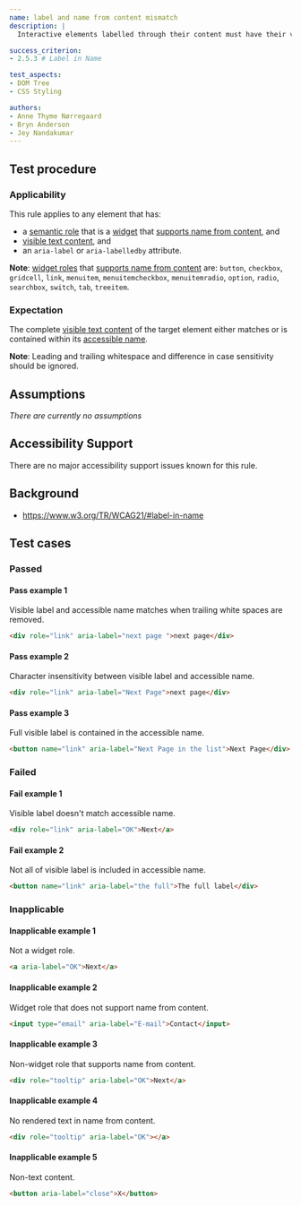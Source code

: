 ```yaml
---
name: label and name from content mismatch
description: |
  Interactive elements labelled through their content must have their visible label as part of their accessible name

success_criterion:
- 2.5.3 # Label in Name

test_aspects:
- DOM Tree
- CSS Styling

authors:
- Anne Thyme Nørregaard
- Bryn Anderson
- Jey Nandakumar
---
```


## Test procedure

### Applicability

This rule applies to any element that has:
* a [semantic role](#semantic-role) that is a [widget](https://www.w3.org/TR/wai-aria-1.1/#widget_roles) that [supports name from content](https://www.w3.org/TR/wai-aria-1.1/#namefromcontent), and 
* [visible text content](#visible-text-content), and
* an `aria-label` or `aria-labelledby` attribute.

**Note**: [widget roles](https://www.w3.org/TR/wai-aria-1.1/#widget_roles) that [supports name from content](https://www.w3.org/TR/wai-aria-1.1/#namefromcontent) are: `button`, `checkbox`, `gridcell`, `link`, `menuitem`, `menuitemcheckbox`, `menuitemradio`, `option`, `radio`, `searchbox`, `switch`, `tab`, `treeitem`.

### Expectation

The complete [visible text content](#visible-text-content) of the target element either matches or is contained within its [accessible name](#accessible-name).

**Note**: Leading and trailing whitespace and difference in case sensitivity should be ignored.

## Assumptions

_There are currently no assumptions_

## Accessibility Support

There are no major accessibility support issues known for this rule.

## Background

- https://www.w3.org/TR/WCAG21/#label-in-name

## Test cases

### Passed

#### Pass example 1

Visible label and accessible name matches when trailing white spaces are removed.

```html
<div role="link" aria-label="next page ">next page</div>
```

#### Pass example 2

Character insensitivity between visible label and accessible name.

```html
<div role="link" aria-label="Next Page">next page</div>
```

#### Pass example 3

Full visible label is contained in the accessible name.

```html
<button name="link" aria-label="Next Page in the list">Next Page</div>
```

### Failed

#### Fail example 1

Visible label doesn't match accessible name.

```html
<div role="link" aria-label="OK">Next</a>
```

#### Fail example 2

Not all of visible label is included in accessible name.

```html
<button name="link" aria-label="the full">The full label</div>
```

### Inapplicable 

#### Inapplicable example 1

Not a widget role.

```html
<a aria-label="OK">Next</a>
```

#### Inapplicable example 2

Widget role that does not support name from content.

```html
<input type="email" aria-label="E-mail">Contact</input>
```

#### Inapplicable example 3

Non-widget role that supports name from content.

```html
<div role="tooltip" aria-label="OK">Next</a>
```

#### Inapplicable example 4

No rendered text in name from content.

```html
<div role="tooltip" aria-label="OK"></a>
```

#### Inapplicable example 5

Non-text content.

```html
<button aria-label="close">X</button>
```